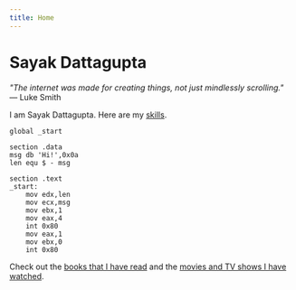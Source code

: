 ```yaml
---
title: Home
---
```


# Sayak Dattagupta

_"The internet was made for creating things, not just mindlessly scrolling."_  
— Luke Smith

I am Sayak Dattagupta. Here are my [skills](skills/).

```assembly
global _start

section .data
msg db 'Hi!',0x0a
len equ $ - msg

section .text
_start:
    mov edx,len
    mov ecx,msg
    mov ebx,1
    mov eax,4
    int 0x80
    mov eax,1
    mov ebx,0
    int 0x80
```

Check out the [books that I have read](reading/) and the [movies and TV shows I have watched](movies/).
